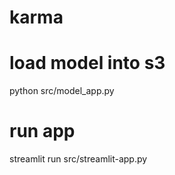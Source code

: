 # karma
# load model into s3 
python src/model_app.py  

# run app
streamlit run src/streamlit-app.py